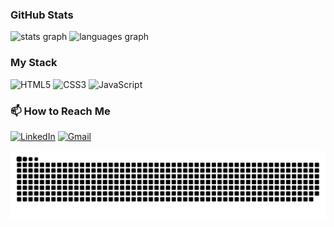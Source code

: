 
### GitHub Stats

<div align="left">
  <img src="https://github-readme-stats.vercel.app/api?username=laura-barcellos&hide_title=true&hide_rank=false&show_icons=true&include_all_commits=true&count_private=true&disable_animations=false&theme=swift&locale=en&hide_border=false&order=1" height="138" alt="stats graph"  />
  <img src="https://github-readme-stats.vercel.app/api/top-langs?username=laura-barcellos&locale=en&hide_title=false&layout=compact&card_width=320&langs_count=5&theme=swift&hide_border=false&order=2" height="137" alt="languages graph"  />
</div>

### My Stack

![HTML5](https://img.shields.io/badge/HTML5-E34F26?style=for-the-badge&logo=html5&logoColor=white)
![CSS3](https://img.shields.io/badge/CSS3-1572B6?style=for-the-badge&logo=css3&logoColor=white)
![JavaScript](https://img.shields.io/badge/JavaScript-F7DF1E?style=for-the-badge&logo=javascript&logoColor=black)

### 📫 How to Reach Me

[![LinkedIn](https://img.shields.io/badge/LinkedIn-0077B5?style=for-the-badge&logo=linkedin&logoColor=white)](https://www.linkedin.com/in/laura-barcellos-3057902aa/)
[![Gmail](https://img.shields.io/badge/Gmail-D14836?style=for-the-badge&logo=gmail&logoColor=white)](mailto:lauraabarcellos12@gmail.com)

<picture align="center">
  <source media="(prefers-color-scheme: dark)" srcset="https://raw.githubusercontent.com/laura-barcellos/laura-barcellos/output/github-contribution-grid-snake-dark.svg">
  <source media="(prefers-color-scheme: light)" srcset="https://raw.githubusercontent.com/laura-barcellos/laura-barcellos/output/github-contribution-grid-snake-dark.svg">
  <img align="center" alt="github contribution grid snake animation" src="https://raw.githubusercontent.com/laura-barcellos/laura-barcellos/output/github-contribution-grid-snake.svg">
</picture>
